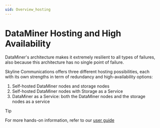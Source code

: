 ```yaml
---
uid: Overview_hosting
---
```


# DataMiner Hosting and High Availability

DataMiner's architecture makes it extremely resilient to all types of failures, also because this architecture has no single point of failure.

Skyline Communications offers three different hosting possibilities, each with its own strengths in term of redundancy and high-availability options:

1. Self-hosted DataMiner nodes and storage nodes
1. Self-hosted DataMiner nodes with Storage as a Service
1. DataMiner as a Service: both the DataMiner nodes and the storage nodes as a service

> [!TIP]
> For more hands-on information, refer to our [user guide](xref:Deploying_a_DataMiner_System)
